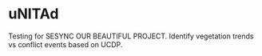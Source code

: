 # uNITAd
Testing for SESYNC
OUR BEAUTIFUL PROJECT.
Identify vegetation trends vs conflict events based on UCDP.
